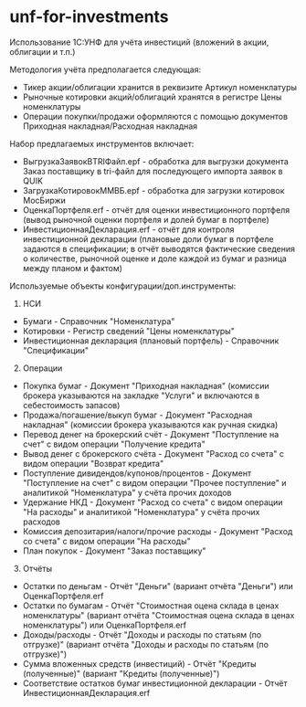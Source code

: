# unf-for-investments
Использование 1С:УНФ для учёта инвестиций (вложений в акции, облигации и т.п.)

Методология учёта предполагается следующая:
* Тикер акции/облигации хранится в реквизите Артикул номенклатуры
* Рыночные котировки акций/облигаций хранятся в регистре Цены номенклатуры
* Операции покупки/продажи оформляются с помощью документов Приходная накладная/Расходная накладная

Набор предлагаемых инструментов включает:
* ВыгрузкаЗаявокВTRIФайл.epf - обработка для выгрузки документа Заказ поставщику в tri-файл для последующего импорта заявок в QUIK
* ЗагрузкаКотировокММВБ.epf - обработка для загрузки котировок МосБиржи
* ОценкаПортфеля.erf - отчёт для оценки инвестиционного портфеля (вывод рыночной оценки портфеля и долей бумаг в портфеле)
* ИнвестиционнаяДекларация.erf - отчёт для контроля инвестиционной декларации (плановые доли бумаг в портфеле задаются в спецификации; в отчёт выводятся фактические сведения о количестве, рыночной оценке и доле каждой из бумаг и разница между планом и фактом)

Используемые объекты конфигурации/доп.инструменты:
1. НСИ
* Бумаги - Справочник "Номенклатура"
* Котировки - Регистр сведений "Цены номенклатуры"
* Инвестиционная декларация (плановый портфель) - Справочник "Спецификации"

2. Операции
* Покупка бумаг - Документ "Приходная накладная" (комиссии брокера указываются на закладке "Услуги" и включаются в себестоимость запасов)
* Продажа/погашение/выкуп бумаг - Документ "Расходная накладная" (комиссии брокера указываются как ручная скидка)
* Перевод денег на брокерский счёт - Документ "Поступление на счет" с видом операции "Получение кредита"
* Вывод денег с брокерского счёта - Документ "Расход со счета" с видом операции "Возврат кредита"
* Поступление дивидендов/купонов/процентов - Документ "Поступление на счет" с видом операции "Прочее поступление" и аналитикой "Номенклатура" у счёта прочих доходов 
* Удержание НКД - Документ "Расход со счета" с видом операции "На расходы" и аналитикой "Номенклатура" у счёта прочих расходов
* Комиссия депозитария/налоги/прочие расходы - Документ "Расход со счета" с видом операции "На расходы"
* План покупок - Документ "Заказ поставщику"

3. Отчёты
* Остатки по деньгам - Отчёт "Деньги" (вариант отчёта "Деньги") или ОценкаПортфеля.erf
* Остатки по бумагам - Отчёт "Стоимостная оцена склада в ценах номенклатуры" (вариант отчёта "Стоимостная оцена склада в ценах номенклатуры") или ОценкаПортфеля.erf
* Доходы/расходы - Отчёт "Доходы и расходы по статьям (по отгрузке)" (вариант отчёта "Доходы и расходы по статьям (по отгрузке)")
* Сумма вложенных средств (инвестиций) - Отчёт "Кредиты (полученные)" (вариант "Кредиты (полученные)")
* Соответствие остатков бумаг инвестиционной декларации - Отчёт ИнвестиционнаяДекларация.erf
